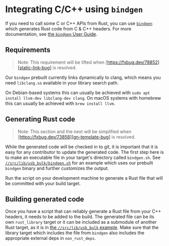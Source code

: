 # Integrating C/C++ using `bindgen`

If you need to call some C or C++ APIs from Rust, you can use [`bindgen`] which generates Rust code from C & C++ headers. For more documentation, see [the `bindgen` User Guide](https://rust-lang.github.io/rust-bindgen/).

## Requirements

> Note: This requirement will be lifted when [https://fxbug.dev/78852][static-link-bug] is resolved.

Our `bindgen` prebuilt currently links dynamically to clang, which means you need `libclang.so` available in your library search path.

On Debian-based systems this can usually be achieved with `sudo apt install llvm-dev libclang-dev clang`. On macOS systems with homebrew this can usually be achieved with `brew install llvm`.

## Generating Rust code

> Note: This section and the next will be simplified when [https://fxbug.dev/73858][gn-template-bug] is resolved.

While the generated code will be checked in to git, it is important that it is easy for any contributor to update the generated code. The first step here is to make an executable file in your target's directory called `bindgen.sh`. See [`//src/lib/usb_bulk/bindgen.sh`](https://fuchsia.googlesource.com/fuchsia/+/refs/heads/main/src/lib/usb_bulk/bindgen.sh) for an example which uses our prebuilt `bindgen` binary and further customizes the output.

Run the script on your development machine to generate a Rust file that will be committed with your build target.

## Building generated code

Once you have a script that can reliably generate a Rust file from your C++ headers, it needs to be added to the build. The generated file can be its own `rust_library` target or it can be included as a submodule of another Rust target, as it is in [the `//src/lib/usb_bulk` example](https://fuchsia.googlesource.com/fuchsia/+/refs/heads/main/src/lib/usb_bulk/rust/BUILD.gn). Make sure that the library target which includes the file from `bindgen` also includes the appropriate external deps in `non_rust_deps`.

[`bindgen`]: https://github.com/rust-lang/rust-bindgen
[static-link-bug]: https://bugs.fuchsia.dev/p/fuchsia/issues/detail?id=78852
[gn-template-bug]: https://bugs.fuchsia.dev/p/fuchsia/issues/detail?id=73858
